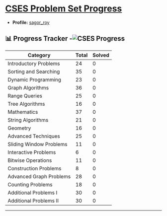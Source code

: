 # [CSES Problem Set Progress](https://cses.fi/problemset/)

- **Profile:** [sagor_roy](https://cses.fi/user/232484)   

## 📊 Progress Tracker -![CSES Progress](https://img.shields.io/badge/CSES-4%2F400%20solved-green)

| Category | Total | Solved |
|----------|-------|--------|
| Introductory Problems | 24 | 0 |
| Sorting and Searching | 35 | 0 |
| Dynamic Programming | 23 | 0 |
| Graph Algorithms | 36 | 0 |
| Range Queries | 25 | 0 |
| Tree Algorithms | 16 | 0 |
| Mathematics | 37 | 0 |
| String Algorithms | 21 | 0 |
| Geometry | 16 | 0 |
| Advanced Techniques | 25 | 0 |
| Sliding Window Problems | 11 | 0 |
| Interactive Problems | 6 | 0 |
| Bitwise Operations | 11 | 0 |
| Construction Problems | 8 | 0 |
| Advanced Graph Problems | 28 | 0 |
| Counting Problems | 18 | 0 |
| Additional Problems I | 30 | 0 |
| Additional Problems II | 30 | 0 |


---
